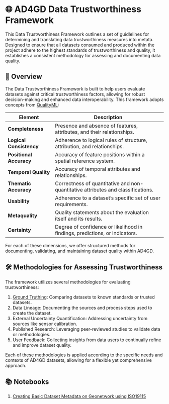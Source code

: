 # 🌐 AD4GD Data Trustworthiness Framework

This Data Trustworthiness Framework outlines a set of guidlelines for determining and translating data trustworthiness measures into metata. Designed to ensure that all datasets consumed and produced within the project adhere to the highest standards of trustworthiness and quality, it establishes a consistent methodology for assessing and documenting data quality.

## 📜 Overview

The Data Trustworthiness Framework is built to help users evaluate datasets against critical trustworthiness factors, allowing for robust decision-making and enhanced data interoperability. This framework adopts concepts from [QualityML](https://www.qualityml.org/):

| Element               | Description                                                                                      |
|-----------------------|--------------------------------------------------------------------------------------------------|
| **Completeness**      | Presence and absence of features, attributes, and their relationships.                          |
| **Logical Consistency** | Adherence to logical rules of structure, attribution, and relationships.                      |
| **Positional Accuracy** | Accuracy of feature positions within a spatial reference system.                               |
| **Temporal Quality**  | Accuracy of temporal attributes and relationships.                                               |
| **Thematic Accuracy** | Correctness of quantitative and non-quantitative attributes and classifications.                 |
| **Usability**         | Adherence to a dataset’s specific set of user requirements.                                      |
| **Metaquality**       | Quality statements about the evaluation itself and its results.                                  |
| **Certainty**         | Degree of confidence or likelihood in findings, predictions, or indicators.                      |

For each of these dimensions, we offer structured methods for documenting, validating, and maintaining dataset quality within AD4GD.

## 🛠️ Methodologies for Assessing Trustworthiness

The framework utilizes several methodologies for evaluating trustworthiness:

1.	[Ground Truthing](/ground_truthing.md): Comparing datasets to known standards or trusted datasets.
2.	Data Lineage: Documenting the sources and process steps used to create the dataset.
3.	External Uncertainty Quantification: Addressing uncertainty from sources like sensor calibration.
4.	Published Research: Leveraging peer-reviewed studies to validate data or methodologies.
5.	User Feedback: Collecting insights from data users to continually refine and improve dataset quality.

Each of these methodologies is applied according to the specific needs and contexts of AD4GD datasets, allowing for a flexible yet comprehensive approach.

## 📚 Notebooks
1. [Creating Basic Dataset Metadata on Geonetwork using ISO19115](dataset_metadata_on_geonetwork/README.md)
